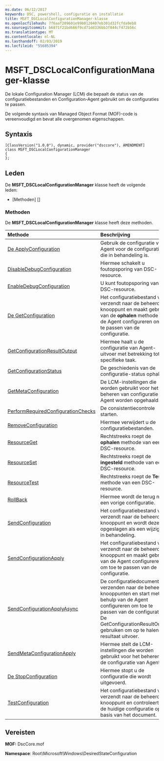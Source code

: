 ```yaml
---
ms.date: 06/12/2017
keywords: DSC, powershell, configuratie en installatie
title: MSFT_DSCLocalConfigurationManager-klasse
ms.openlocfilehash: 7f6aaf209601e99b0120407eb301d32fcfda9eb8
ms.sourcegitcommit: b6871f21bd666f9cd71dd336bb3f844cf472b56c
ms.translationtype: MT
ms.contentlocale: nl-NL
ms.lasthandoff: 02/03/2019
ms.locfileid: "55685394"
---
```

# <a name="msftdsclocalconfigurationmanager-class"></a>MSFT_DSCLocalConfigurationManager-klasse

De lokale Configuration Manager (LCM) die bepaalt de status van de configuratiebestanden en Configuration-Agent gebruikt om de configuraties te passen.

De volgende syntaxis van Managed Object Format (MOF)-code is vereenvoudigd en bevat alle overgenomen eigenschappen.

## <a name="syntax"></a>Syntaxis

```
[ClassVersion("1.0.0"), dynamic, provider("dsccore"), AMENDMENT]
class MSFT_DSCLocalConfigurationManager
{
};
```

## <a name="members"></a>Leden

De **MSFT_DSCLocalConfigurationManager** klasse heeft de volgende leden:

- [Methoden] []

### <a name="methods"></a>Methoden

De **MSFT_DSCLocalConfigurationManager** klasse heeft deze methoden.

|Methode |Beschrijving |
|:--- |:---|
| [De ApplyConfiguration](msft-dsclocalconfigurationmanager-applyconfiguration.md)| Gebruik de configuratie van Agent voor de configuratie die in behandeling is.|
| [DisableDebugConfiguration](msft-dsclocalconfigurationmanager-disabledebugconfiguration.md)| Hiermee schakelt u foutopsporing van DSC-resource.|
| [EnableDebugConfiguration](msft-dsclocalconfigurationmanager-enabledebugconfiguration.md)| U kunt foutopsporing van DSC-resource.|
| [De GetConfiguration](msft-dsclocalconfigurationmanager-getconfiguration.md)| Het configuratiebestand voor verzendt naar de beheerd knooppunt en maakt gebruik van de **ophalen** methode van de Agent configureren om toe te passen van de configuratie.|
| [GetConfigurationResultOutput](msft-dsclocalconfigurationmanager-getconfigurationresultoutput.md)| Hiermee haalt u de configuratie van Agent-uitvoer met betrekking tot een specifieke taak.|
| [GetConfigurationStatus](msft-dsclocalconfigurationmanager-getconfigurationstatus.md)| De geschiedenis van de configuratie-status ophalen.|
| [GetMetaConfiguration](msft-dsclocalconfigurationmanager-getmetaconfiguration.md)| De LCM-instellingen die worden gebruikt voor het beheren van configuratie-Agent worden opgehaald.|
| [PerformRequiredConfigurationChecks](msft-dsclocalconfigurationmanager-performrequiredconfigurationchecks.md)| De consistentiecontrole starten.|
| [RemoveConfiguration](msft-dsclocalconfigurationmanager-removeconfiguration.md)| Hiermee verwijdert u de configuratiebestanden.|
| [ResourceGet](msft-dsclocalconfigurationmanager-resourceget.md)| Rechtstreeks roept de **ophalen** methode van een DSC-resource.|
| [ResourceSet](msft-dsclocalconfigurationmanager-resourceset.md)| Rechtstreeks roept de **ingesteld** methode van een DSC-resource.|
| [ResourceTest](msft-dsclocalconfigurationmanager-resourcetest.md)| Rechtstreeks roept de **Test** methode van een DSC-resource.|
| [RollBack](msft-dsclocalconfigurationmanager-rollback.md)| Hiermee wordt de terug naar een vorige configuratie.|
| [SendConfiguration](msft-dsclocalconfigurationmanager-sendconfiguration.md)| Het configuratiebestand voor verzendt naar de beheerd knooppunt en wordt deze opgeslagen als een wijziging in behandeling.|
| [SendConfigurationApply](msft-dsclocalconfigurationmanager-sendconfigurationapply.md)| Het configuratiebestand voor verzendt naar de beheerd knooppunt en maakt gebruik van de Agent configureren om toe te passen van de configuratie.|
| [SendConfigurationApplyAsync](msft-dsclocalconfigurationmanager-sendconfigurationapplyasync.md)| De configuratiedocument verzenden naar de beheerde knooppunten en start met behulp van de Agent configureren om toe te passen van de configuratie. De GetConfigurationResultOutput gebruiken om op te halen resultaat uitvoer.|
| [SendMetaConfigurationApply](msft-dsclocalconfigurationmanager-sendmetaconfigurationapply.md)| Hiermee stelt de LCM-instellingen die worden gebruikt voor het beheren van de configuratie van Agent.|
| [De StopConfiguration](msft-dsclocalconfigurationmanager-stopconfiguration.md)| Hiermee stopt u de configuratie die wordt uitgevoerd.|
| [TestConfiguration](msft-dsclocalconfigurationmanager-testconfiguration.md)| Het configuratiebestand voor verzendt naar de beheerd knooppunt en controleert of de huidige configuratie op basis van het document.|

## <a name="requirements"></a>Vereisten

**MOF:** DscCore.mof

**Namespace**: Root\Microsoft\Windows\DesiredStateConfiguration